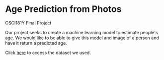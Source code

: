 # Age Prediction from Photos

CSCI181Y Final Project

Our project seeks to create a machine learning model to estimate people's age. We would like to be able to give this model and image of a person and have it return a predicted age.

Click [here](https://www.kaggle.com/datasets/nipunarora8/age-gender-and-ethnicity-face-data-csv?fbclid=IwAR384IVDtUdoea_8hsRJfHLUFIVm8qVOdSNH3_aMw_IEtqzRJoZ9q0kUPkg) to access the dataset we used.
